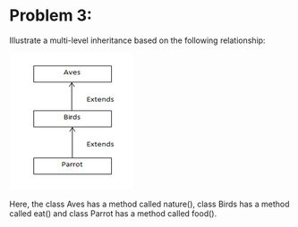 # Problem 3:
Illustrate a multi-level inheritance based on the following relationship:

![Alt text](q3.png)

Here, the class Aves has a method called nature(), class Birds has a method called eat() and class Parrot has a method called food().

